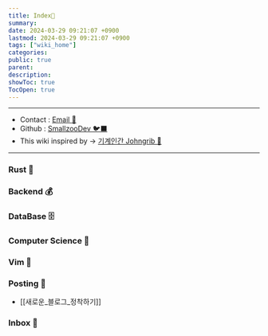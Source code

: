 ```yaml
---
title: Index🧊️
summary: 
date: 2024-03-29 09:21:07 +0900
lastmod: 2024-03-29 09:21:07 +0900
tags: ["wiki_home"]
categories: 
public: true
parent: 
description: 
showToc: true
TocOpen: true
---
```

---
- Contact : [Email 📧](mailto:joongyue@gmail.com) 
- Github : [SmallzooDev 🐦‍⬛](https://github.com/SmallzooDev)
- This wiki inspired by -> [기계인간 Johngrib 💭](https://johngrib.github.io/wiki/my-wiki/)
---



### Rust 🐬


### Backend 💰


### DataBase 🗄️


### Computer Science 🦉


### Vim 🦅 


### Posting 🌳

- [[새로운_블로그_정착하기]]

### Inbox 👋
